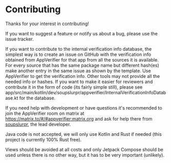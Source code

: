 # Contributing

Thanks for your interest in contributing!

If you want to suggest a feature or notify us about a bug, please use the issue tracker.

If you want to contribute to the internal verification info database,
the simplest way is to create an issue on GitHub with the verification info obtained from AppVerifier for that app from all the sources it is available. 
For every source that has the same package name but different hash(es) make another entry in the same issue as shown by the template. Use AppVerifier to get the verification info. 
Other tools may not provide all the needed info or hashes. 
If you want to make it easier for reviewers and contribute
it in the form of code (its fairly simple still), please see
app/src/main/kotlin/dev/soupslurpr/appverifier/InternalVerificationInfoDatabase.kt for the database.

If you need help with development or have questions it's recommended to join the AppVerifier room on matrix at
https://matrix.to/#/#appverifier:matrix.org and ask for help there from [soupslurpr](https://github.com/soupslurpr),
the lead developer.

Java code is not accepted, we will only use Kotlin and Rust if needed (this project is currently 100% Rust free).

Views should be avoided at all costs and only Jetpack Compose should be used unless there is no other way, but it
has to be very important (unlikely).
